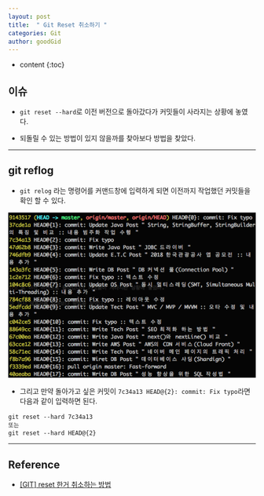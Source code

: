 ```yaml
---
layout: post
title:  " Git Reset 취소하기 "
categories: Git
author: goodGid
---
```

* content
{:toc}

## 이슈

* `git reset --hard`로 이전 버전으로 돌아갔다가 커밋들이 사라지는 상황에 놓였다.

* 되돌릴 수 있는 방법이 있지 않을까를 찾아보다 방법을 찾았다.







---

## git reflog

* `git relog` 라는 명령어를 커맨드창에 입력하게 되면 이전까지 작업했던 커밋들을 확인 할 수 있다.


![](/assets/img/git/git_cancle_reset_1.png)

* 그리고 만약 돌아가고 싶은 커밋이 `7c34a13 HEAD@{2}: commit: Fix typo`라면 다음과 같이 입력하면 된다.

```
git reset --hard 7c34a13 
또는
git reset --hard HEAD@{2}
```



---

## Reference

* [[GIT] reset 한거 취소하는 방법](http://88240.tistory.com/284)
